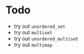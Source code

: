 # Todo

- try out `unordered_set`
- try out `multiset`
- try out `unordered_multiset`
- try out `multimap`
